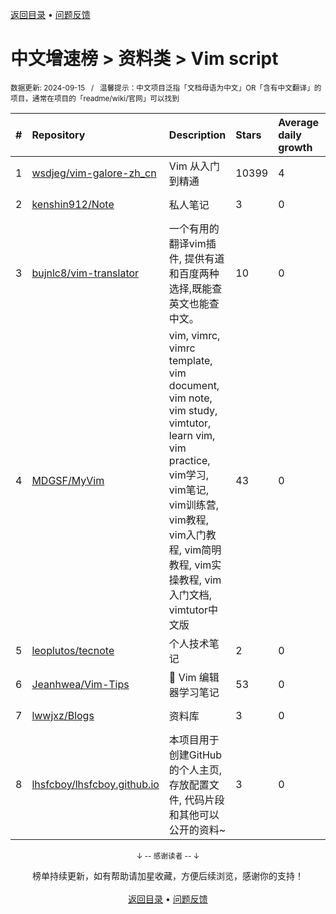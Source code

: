 <a href="https://gitee.com/GrowingGit/GitHub-Chinese-Top-Charts#github中文排行榜">返回目录</a> • <a href="/content/docs/feedback.md">问题反馈</a>

# 中文增速榜 > 资料类 > Vim script
<sub>数据更新: 2024-09-15&nbsp;&nbsp;&nbsp;/&nbsp;&nbsp;&nbsp;温馨提示：中文项目泛指「文档母语为中文」OR「含有中文翻译」的项目，通常在项目的「readme/wiki/官网」可以找到</sub>

|#|Repository|Description|Stars|Average daily growth|Updated|
|:-|:-|:-|:-|:-|:-|
|1|[wsdjeg/vim-galore-zh_cn](https://github.com/wsdjeg/vim-galore-zh_cn)|Vim 从入门到精通|10399|4|2024-07-06|
|2|[kenshin912/Note](https://github.com/kenshin912/Note)|私人笔记|3|0|2024-07-19|
|3|[bujnlc8/vim-translator](https://github.com/bujnlc8/vim-translator)|一个有用的翻译vim插件, 提供有道和百度两种选择,既能查英文也能查中文。|10|0|2024-08-09|
|4|[MDGSF/MyVim](https://github.com/MDGSF/MyVim)|vim, vimrc, vimrc template, vim document, vim note, vim study, vimtutor, learn vim, vim practice, vim学习, vim笔记, vim训练营, vim教程, vim入门教程, vim简明教程, vim实操教程, vim入门文档, vimtutor中文版|43|0|2024-08-20|
|5|[leoplutos/tecnote](https://github.com/leoplutos/tecnote)|个人技术笔记|2|0|2024-09-03|
|6|[Jeanhwea/Vim-Tips](https://github.com/Jeanhwea/Vim-Tips)|📝 Vim 编辑器学习笔记|53|0|2024-06-03|
|7|[lwwjxz/Blogs](https://github.com/lwwjxz/Blogs)|资料库|3|0|2024-07-21|
|8|[lhsfcboy/lhsfcboy.github.io](https://github.com/lhsfcboy/lhsfcboy.github.io)|本项目用于创建GitHub的个人主页, 存放配置文件, 代码片段和其他可以公开的资料~|3|0|2024-09-14|

<div align="center">
    <p><sub>↓ -- 感谢读者 -- ↓</sub></p>
    榜单持续更新，如有帮助请加星收藏，方便后续浏览，感谢你的支持！
</div>

<br/>

<div align="center"><a href="https://gitee.com/GrowingGit/GitHub-Chinese-Top-Charts#github中文排行榜">返回目录</a> • <a href="/content/docs/feedback.md">问题反馈</a></div>
